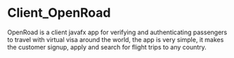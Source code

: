 
# Client_OpenRoad
OpenRoad is a client javafx app for verifying and
authenticating passengers to travel with virtual visa around the world,
the app is very simple, it makes the customer signup,
apply and search for flight trips to any country. 
